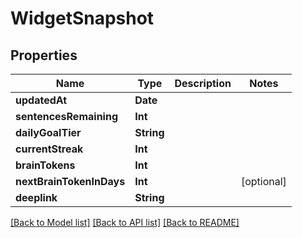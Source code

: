 # WidgetSnapshot

## Properties
Name | Type | Description | Notes
------------ | ------------- | ------------- | -------------
**updatedAt** | **Date** |  | 
**sentencesRemaining** | **Int** |  | 
**dailyGoalTier** | **String** |  | 
**currentStreak** | **Int** |  | 
**brainTokens** | **Int** |  | 
**nextBrainTokenInDays** | **Int** |  | [optional] 
**deeplink** | **String** |  | 

[[Back to Model list]](../README.md#documentation-for-models) [[Back to API list]](../README.md#documentation-for-api-endpoints) [[Back to README]](../README.md)


